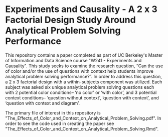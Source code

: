 # Experiments and Causality - A 2 x 3 Factorial Design Study Around Analytical Problem Solving Performance

This repository contains a paper completed as part of UC Berkeley's Master of Information and Data Science course "W241 - Experiments and Causality". This study seeks to examine the research question, “Can the use of color and/or the use of questions with context help students improve analytical problem solving performance?”. In order to address this question, a 2 x 3 factorial design with a within-subjects component was utilized. Each subject was asked six unique analytical problem solving questions each with 2 potential color conditions– ‘no color’ or ‘with color’, and 3 potential context conditions– ‘question without context’, ‘question with context’, and ‘question with context and diagram’. 

The primary file of interest in this repository is "The_Effects_of_Color_and_Context_on_Analytical_Problem_Solving.pdf". In order to see the code used in creating the paper see "The_Effects_of_Color_and_Context_on_Analytical_Problem_Solving.Rmd".
